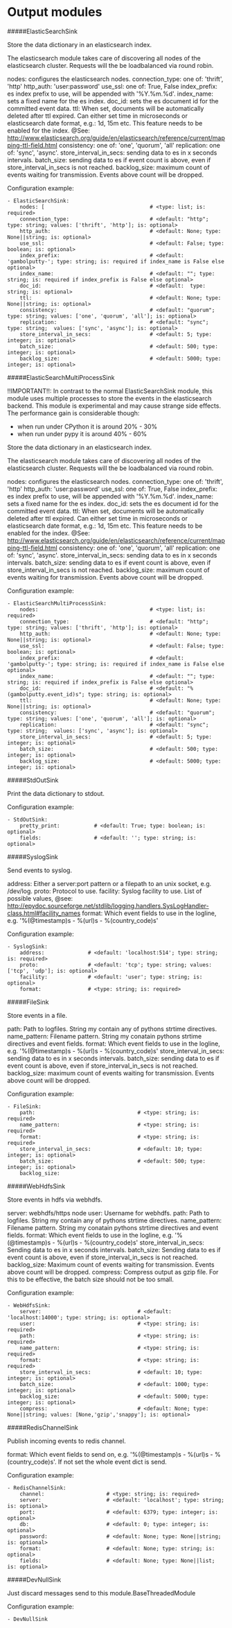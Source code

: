 Output modules
==========

#####ElasticSearchSink

Store the data dictionary in an elasticsearch index.

The elasticsearch module takes care of discovering all nodes of the elasticsearch cluster.
Requests will the be loadbalanced via round robin.

nodes: configures the elasticsearch nodes.
connection_type: one of: 'thrift', 'http'
http_auth: 'user:password'
use_ssl: one of: True, False
index_prefix: es index prefix to use, will be appended with '%Y.%m.%d'.
index_name: sets a fixed name for the es index.
doc_id: sets the es document id for the committed event data.
ttl: When set, documents will be automatically deleted after ttl expired.
     Can either set time in microseconds or elasticsearch date format, e.g.: 1d, 15m etc.
     This feature needs to be enabled for the index.
     @See: http://www.elasticsearch.org/guide/en/elasticsearch/reference/current/mapping-ttl-field.html
consistency: one of: 'one', 'quorum', 'all'
replication: one of: 'sync', 'async'.
store_interval_in_secs: sending data to es in x seconds intervals.
batch_size: sending data to es if event count is above, even if store_interval_in_secs is not reached.
backlog_size: maximum count of events waiting for transmission. Events above count will be dropped.

Configuration example:

    - ElasticSearchSink:
        nodes: [                                  # <type: list; is: required>
        connection_type:                          # <default: "http"; type: string; values: ['thrift', 'http']; is: optional>
        http_auth:                                # <default: None; type: None||string; is: optional>
        use_ssl:                                  # <default: False; type: boolean; is: optional>
        index_prefix:                             # <default: 'gambolputty-'; type: string; is: required if index_name is False else optional>
        index_name:                               # <default: ""; type: string; is: required if index_prefix is False else optional>
        doc_id:                                   # <default:  type: string; is: optional>
        ttl:                                      # <default: None; type: None||string; is: optional>
        consistency:                              # <default: "quorum"; type: string; values: ['one', 'quorum', 'all']; is: optional>
        replication:                              # <default: "sync"; type: string;  values: ['sync', 'async']; is: optional>
        store_interval_in_secs:                   # <default: 5; type: integer; is: optional>
        batch_size:                               # <default: 500; type: integer; is: optional>
        backlog_size:                             # <default: 5000; type: integer; is: optional>


#####ElasticSearchMultiProcessSink

!!IMPORTANT!!: In contrast to the normal ElasticSearchSink module, this module uses multiple processes to store
the events in the elasticsearch backend. This module is experimental and may cause strange side effects.
The performance gain is considerable though:
 - when run under CPython it is around 20% - 30%
 - when run under pypy it is around 40% - 60%

Store the data dictionary in an elasticsearch index.

The elasticsearch module takes care of discovering all nodes of the elasticsearch cluster.
Requests will the be loadbalanced via round robin.

nodes: configures the elasticsearch nodes.
connection_type: one of: 'thrift', 'http'
http_auth: 'user:password'
use_ssl: one of: True, False
index_prefix: es index prefix to use, will be appended with '%Y.%m.%d'.
index_name: sets a fixed name for the es index.
doc_id: sets the es document id for the committed event data.
ttl: When set, documents will be automatically deleted after ttl expired.
     Can either set time in microseconds or elasticsearch date format, e.g.: 1d, 15m etc.
     This feature needs to be enabled for the index.
     @See: http://www.elasticsearch.org/guide/en/elasticsearch/reference/current/mapping-ttl-field.html
consistency: one of: 'one', 'quorum', 'all'
replication: one of: 'sync', 'async'.
store_interval_in_secs: sending data to es in x seconds intervals.
batch_size: sending data to es if event count is above, even if store_interval_in_secs is not reached.
backlog_size: maximum count of events waiting for transmission. Events above count will be dropped.

Configuration example:

    - ElasticSearchMultiProcessSink:
        nodes:                                    # <type: list; is: required>
        connection_type:                          # <default: "http"; type: string; values: ['thrift', 'http']; is: optional>
        http_auth:                                # <default: None; type: None||string; is: optional>
        use_ssl:                                  # <default: False; type: boolean; is: optional>
        index_prefix:                             # <default: 'gambolputty-'; type: string; is: required if index_name is False else optional>
        index_name:                               # <default: ""; type: string; is: required if index_prefix is False else optional>
        doc_id:                                   # <default: "%(gambolputty.event_id)s"; type: string; is: optional>
        ttl:                                      # <default: None; type: None||string; is: optional>
        consistency:                              # <default: "quorum"; type: string; values: ['one', 'quorum', 'all']; is: optional>
        replication:                              # <default: "sync"; type: string;  values: ['sync', 'async']; is: optional>
        store_interval_in_secs:                   # <default: 5; type: integer; is: optional>
        batch_size:                               # <default: 500; type: integer; is: optional>
        backlog_size:                             # <default: 5000; type: integer; is: optional>

#####StdOutSink

Print the data dictionary to stdout.

Configuration example:

    - StdOutSink:
        pretty_print:           # <default: True; type: boolean; is: optional>
        fields:                 # <default: ''; type: string; is: optional>

#####SyslogSink

Send events to syslog.

address: Either a server:port pattern or a filepath to an unix socket, e.g. /dev/log.
proto: Protocol to use.
facility: Syslog facility to use. List of possible values, @see: http://epydoc.sourceforge.net/stdlib/logging.handlers.SysLogHandler-class.html#facility_names
format: Which event fields to use in the logline, e.g. '%(@timestamp)s - %(url)s - %(country_code)s'

Configuration example:

    - SyslogSink:
        address:              # <default: 'localhost:514'; type: string; is: required>
        proto:                # <default: 'tcp'; type: string; values: ['tcp', 'udp']; is: optional>
        facility:             # <default: 'user'; type: string; is: optional>
        format:               # <type: string; is: required>

#####FileSink

Store events in a file.

path: Path to logfiles. String my contain any of pythons strtime directives.
name_pattern: Filename pattern. String my conatain pythons strtime directives and event fields.
format: Which event fields to use in the logline, e.g. '%(@timestamp)s - %(url)s - %(country_code)s'
store_interval_in_secs: sending data to es in x seconds intervals.
batch_size: sending data to es if event count is above, even if store_interval_in_secs is not reached.
backlog_size: maximum count of events waiting for transmission. Events above count will be dropped.

Configuration example:

    - FileSink:
        path:                                 # <type: string; is: required>
        name_pattern:                         # <type: string; is: required>
        format:                               # <type: string; is: required>
        store_interval_in_secs:               # <default: 10; type: integer; is: optional>
        batch_size:                           # <default: 500; type: integer; is: optional>
        backlog_size:

#####WebHdfsSink

Store events in hdfs via webhdfs.

server: webhdfs/https node
user: Username for webhdfs.
path: Path to logfiles. String my contain any of pythons strtime directives.
name_pattern: Filename pattern. String my conatain pythons strtime directives and event fields.
format: Which event fields to use in the logline, e.g. '%(@timestamp)s - %(url)s - %(country_code)s'
store_interval_in_secs: Sending data to es in x seconds intervals.
batch_size: Sending data to es if event count is above, even if store_interval_in_secs is not reached.
backlog_size: Maximum count of events waiting for transmission. Events above count will be dropped.
compress: Compress output as gzip file. For this to be effective, the batch size should not be too small.

Configuration example:

    - WebHdfsSink:
        server:                               # <default: 'localhost:14000'; type: string; is: optional>
        user:                                 # <type: string; is: required>
        path:                                 # <type: string; is: required>
        name_pattern:                         # <type: string; is: required>
        format:                               # <type: string; is: required>
        store_interval_in_secs:               # <default: 10; type: integer; is: optional>
        batch_size:                           # <default: 1000; type: integer; is: optional>
        backlog_size:                         # <default: 5000; type: integer; is: optional>
        compress:                             # <default: None; type: None||string; values: [None,'gzip','snappy']; is: optional>

#####RedisChannelSink

Publish incoming events to redis channel.

format: Which event fields to send on, e.g. '%(@timestamp)s - %(url)s - %(country_code)s'. If not set the whole event dict is send.

Configuration example:

    - RedisChannelSink:
        channel:                    # <type: string; is: required>
        server:                     # <default: 'localhost'; type: string; is: optional>
        port:                       # <default: 6379; type: integer; is: optional>
        db:                         # <default: 0; type: integer; is: optional>
        password:                   # <default: None; type: None||string; is: optional>
        format:                     # <default: None; type: string; is: optional>
        fields:                     # <default: None; type: None||list; is: optional>

#####DevNullSink

Just discard messages send to this module.BaseThreadedModule

Configuration example:

    - DevNullSink